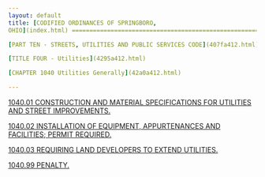 ```yaml
---
layout: default 
title: [CODIFIED ORDINANCES OF SPRINGBORO,
OHIO](index.html) =====================================================

[PART TEN - STREETS, UTILITIES AND PUBLIC SERVICES CODE](407fa412.html)

[TITLE FOUR - Utilities](4295a412.html)

[CHAPTER 1040 Utilities Generally](42a0a412.html)

---
```


[1040.01 CONSTRUCTION AND MATERIAL SPECIFICATIONS FOR UTILITIES AND
STREET IMPROVEMENTS.](42aca412.html)

[1040.02 INSTALLATION OF EQUIPMENT, APPURTENANCES AND FACILITIES; PERMIT
REQUIRED.](42bda412.html)

[1040.03 REQUIRING LAND DEVELOPERS TO EXTEND UTILITIES.](42c0a412.html)

[1040.99 PENALTY.](42c3a412.html)
